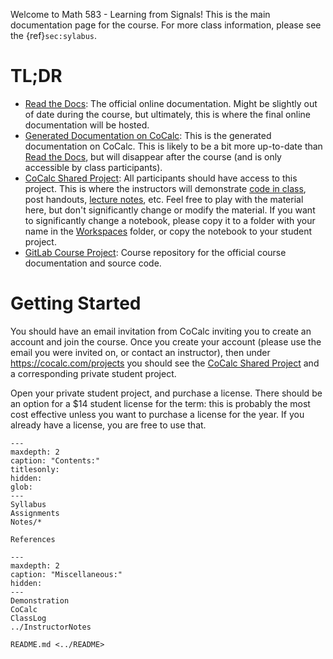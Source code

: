 <!-- Math 583 - Learning from Signals
   You can adapt this file completely to your liking, but it should at least
   contain the root `toctree` directive.
-->


<!-- Include ../README.md
     If you would like to use the contents of your top-level README.md file here, then
     you can literally include it here with the following:

```{include} ../README.md
``` 

    Note that this may will break `sphinx-autobuild` (`make doc-server`) which will not rebuild
    this index file when ../README.md changes.  See the note at the bottom of the file
    if you want to do this while using sphinx-autobuild.
--> 


Welcome to Math 583 - Learning from Signals!  This is the main documentation page for the
course.  For more class information, please see the {ref}`sec:sylabus`.


# TL;DR

* [Read the Docs][]: The official online documentation.  Might be slightly out of date
  during the course, but ultimately, this is where the final online documentation will
  be hosted.
* [Generated Documentation on CoCalc][]: This is the generated documentation on CoCalc.
  This is likely to be a bit more up-to-date than [Read the Docs][], but will disappear
  after the course (and is only accessible by class participants).
* [CoCalc Shared Project][]: All participants should have access to this project.  This
  is where the instructors will demonstrate [code in class][class notebooks], post
  handouts, [lecture notes][], etc.  Feel free to play with the material here, but don't
  significantly change or modify the material.  If you want to significantly change a
  notebook, please copy it to a folder with your name in the [Workspaces][] folder, or
  copy the notebook to your student project.
* [GitLab Course Project][]: Course repository for the official course documentation and
  source code.
  
[Generated Documentation on CoCalc]: <https://cocalc.com/5111388d-0811-49c4-9cb9-223049d52da7/raw/iSciMath583/Docs/_build/html/index.html>
[Read the Docs]: <https://iscimath-583-learning-from-signals.readthedocs.io/en/latest/>
[CoCalc Shared Project]: <https://cocalc.com/projects/5111388d-0811-49c4-9cb9-223049d52da7/>
[lecture notes]: <https://cocalc.com/projects/5111388d-0811-49c4-9cb9-223049d52da7/files/Lectures/>
[class notebooks]: <https://cocalc.com/projects/5111388d-0811-49c4-9cb9-223049d52da7/files/ClassNotebooks/>
[Workspaces]: <https://cocalc.com/projects/5111388d-0811-49c4-9cb9-223049d52da7/files/Workspaces/>
[GitLab Course Project]: <https://gitlab.com/wsu-courses/iscimath-583-learning-from-images-and-signals>

# Getting Started

You should have an email invitation from CoCalc inviting you to create an account and
join the course.  Once you create your account (please use the email you were invited
on, or contact an instructor), then under <https://cocalc.com/projects> you should see
the [CoCalc Shared Project][] and a corresponding private student project.

Open your private student project, and purchase a license.  There should be an option
for a $14 student license for the term: this is probably the most cost effective unless
you want to purchase a license for the year.  If you already have a license, you are
free to use that.


```{toctree}
---
maxdepth: 2
caption: "Contents:"
titlesonly:
hidden:
glob:
---
Syllabus
Assignments
Notes/*

References
```

```{toctree}
---
maxdepth: 2
caption: "Miscellaneous:"
hidden:
---
Demonstration
CoCalc
ClassLog
../InstructorNotes

README.md <../README>
```

<!-- If you opt to literally include files like ../README.md and would like to be able
     to take advantage of `sphinx-autobuild` (`make doc-server`), then you must make
     sure that you pass the name of any of these files to `sphinx-autobuild` in the
     `Makefile` so that those files will be regenerated.  We do this already for
     `index.md` but leave this note in case you want to do this elsewhere.
     
     Alternatively, you can include them separately and view these directly when editing.
     We do not include this extra toc when we build on RTD or on CoCalc.  We do this
     using the `sphinx.ext.ifconfig extension`:
     
     https://www.sphinx-doc.org/en/master/usage/extensions/ifconfig.html

```{eval-rst}
.. ifconfig:: not on_rtd and not on_cocalc

   .. toctree::
      :maxdepth: 0
      :caption: Top-level Files:
      :titlesonly:
      :hidden:

      README.md <../README>
      InstructorNotes.md <../InstructorNotes>
```
-->
